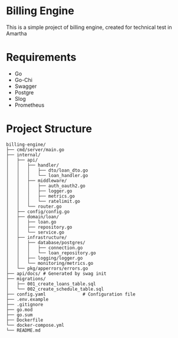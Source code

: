 # Billing Engine
This is a simple project of billing engine, created for technical test in Amartha
# Requirements
- Go
- Go-Chi
- Swagger
- Postgre
- Slog
- Prometheus
# Project Structure
```
billing-engine/
├── cmd/server/main.go
├── internal/
│   ├── api/
│   │   ├── handler/
│   │   │   ├── dto/loan_dto.go
│   │   │   └── loan_handler.go
│   │   ├── middleware/
│   │   │   ├── auth_oauth2.go
│   │   │   ├── logger.go
│   │   │   ├── metrics.go
│   │   │   └── ratelimit.go
│   │   └── router.go
│   ├── config/config.go
│   ├── domain/loan/
│   │   ├── loan.go
│   │   ├── repository.go
│   │   └── service.go
│   ├── infrastructure/
│   │   ├── database/postgres/
│   │   │   ├── connection.go
│   │   │   └── loan_repository.go
│   │   ├── logging/logger.go
│   │   └── monitoring/metrics.go
│   └── pkg/apperrors/errors.go
├── api/docs/ # Generated by swag init
├── migrations/
│   ├── 001_create_loans_table.sql
│   └── 002_create_schedule_table.sql
├── config.yaml              # Configuration file
├── .env.example
├── .gitignore
├── go.mod
├── go.sum
├── Dockerfile
└── docker-compose.yml
└── README.md
```